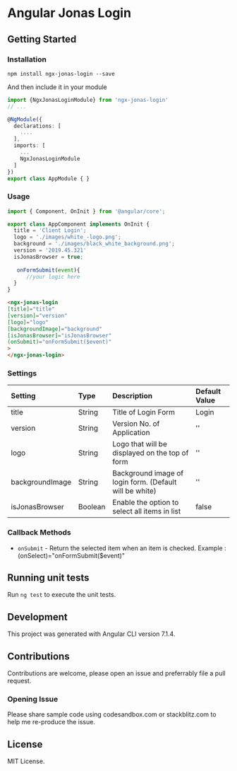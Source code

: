 # Angular Jonas Login

## Getting Started

### Installation

```
npm install ngx-jonas-login --save
```
And then include it in your module 

```ts
import {NgxJonasLoginModule} from 'ngx-jonas-login'
// ...

@NgModule({
  declarations: [
    ....
  ],
  imports: [
    ...
    NgxJonasLoginModule
  ]
})
export class AppModule { }
```

### Usage

```ts
import { Component, OnInit } from '@angular/core';

export class AppComponent implements OnInit {
  title = 'Client Login';
  logo = './images/white_-logo.png';
  background = './images/black_white_background.png';
  version = '2019.45.321'
  isJonasBrowser = true;
  
   onFormSubmit(event){
      //your logic here
  }
}
```

```html
<ngx-jonas-login 
[title]="title" 
[version]="version" 
[logo]="logo" 
[backgroundImage]="background" 
[isJonasBrowser]="isJonasBrowser"
(onSubmit)="onFormSubmit($event)" 
>
</ngx-jonas-login>
```

### Settings

| Setting                        | Type       | Description                                                                                                                                                                                                                                                                                                                                              | Default Value       |
| :----------------------------- | :--------- | :------------------------------------------------------------------------------------------------------------------------------------------------------------------------------------------------------------------------------------------------------------------------------------------------------------------------------------------------------- | :------------------ |
| title                          | String     | Title of Login Form                                                                                                                                                                                                                                                                                                                                      | Login               |
| version                        | String     | Version No. of Application                                                                                                                                                                                                                                                                                                                               | ''                  |
| logo                           | String     | Logo that will be displayed on the top of form                                                                                                                                                                                                                                                                                                           | ''                  |
| backgroundImage                | String     | Background image of login form. (Default will be white)                                                                                                                                                                                                                                                                                                  | ''                  |
| isJonasBrowser                 | Boolean    | Enable the option to select all items in list                                                                                                                                                                                                                                                                                                            | false               |                                                                                                                                                                                                                                                                                                                        | false               |

### Callback Methods

- `onSubmit` - Return the selected item when an item is checked.
  Example : (onSelect)="onFormSubmit($event)"

## Running unit tests

Run `ng test` to execute the unit tests.

## Development

This project was generated with Angular CLI version 7.1.4.

## Contributions

Contributions are welcome, please open an issue and preferrably file a pull request.

### Opening Issue

Please share sample code using codesandbox.com or stackblitz.com to help me re-produce the issue.

## License

MIT License.
